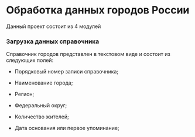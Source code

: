 # Обработка данных городов России

Данный проект состоит из 4 модулей

### Загрузка данных справочника 

Справочник городов представлен в текстовом виде и состоит из следующих полей:

* Порядковый номер записи справочника;

* Наименование города;

* Регион;

* Федеральный округ;

* Количество жителей;

* Дата основания или первое упоминание;

